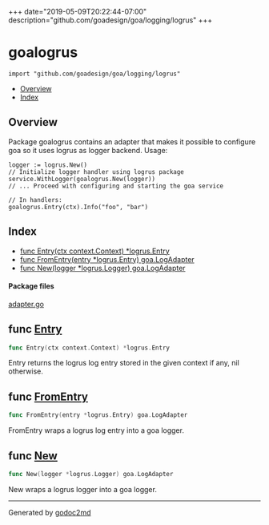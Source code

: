 +++
date="2019-05-09T20:22:44-07:00"
description="github.com/goadesign/goa/logging/logrus"
+++


# goalogrus
`import "github.com/goadesign/goa/logging/logrus"`

* [Overview](#pkg-overview)
* [Index](#pkg-index)

## <a name="pkg-overview">Overview</a>
Package goalogrus contains an adapter that makes it possible to configure goa so it uses logrus
as logger backend.
Usage:


	logger := logrus.New()
	// Initialize logger handler using logrus package
	service.WithLogger(goalogrus.New(logger))
	// ... Proceed with configuring and starting the goa service
	
	// In handlers:
	goalogrus.Entry(ctx).Info("foo", "bar")




## <a name="pkg-index">Index</a>
* [func Entry(ctx context.Context) *logrus.Entry](#Entry)
* [func FromEntry(entry *logrus.Entry) goa.LogAdapter](#FromEntry)
* [func New(logger *logrus.Logger) goa.LogAdapter](#New)


#### <a name="pkg-files">Package files</a>
[adapter.go](/src/github.com/goadesign/goa/logging/logrus/adapter.go) 





## <a name="Entry">func</a> [Entry](/src/target/adapter.go?s=956:1001#L41)
``` go
func Entry(ctx context.Context) *logrus.Entry
```
Entry returns the logrus log entry stored in the given context if any, nil otherwise.



## <a name="FromEntry">func</a> [FromEntry](/src/target/adapter.go?s=780:830#L36)
``` go
func FromEntry(entry *logrus.Entry) goa.LogAdapter
```
FromEntry wraps a logrus log entry into a goa logger.



## <a name="New">func</a> [New](/src/target/adapter.go?s=628:674#L31)
``` go
func New(logger *logrus.Logger) goa.LogAdapter
```
New wraps a logrus logger into a goa logger.








- - -
Generated by [godoc2md](http://godoc.org/github.com/davecheney/godoc2md)
